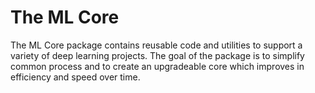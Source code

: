 # The ML Core

The ML Core package contains reusable code and utilities to support a variety of deep learning projects. The goal of the package is to simplify common process and to create an upgradeable core which improves in efficiency and speed over time.